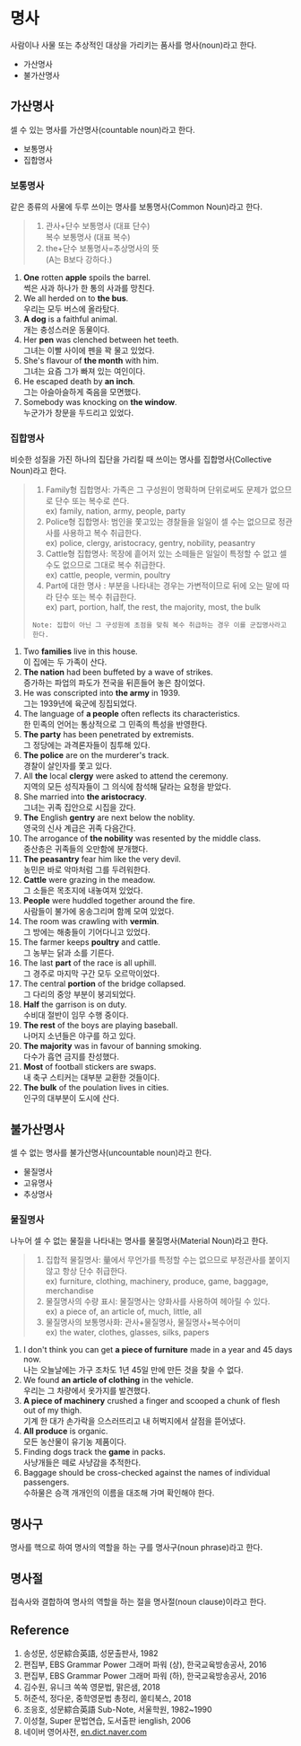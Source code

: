 # 명사
사람이나 사물 또는 추상적인 대상을 가리키는 품사를 명사(noun)라고 한다.

* 가산명사
* 불가산명사

## 가산명사
셀 수 있는 명사를 가산명사(countable noun)라고 한다.

* 보통명사
* 집합명사

### 보통명사
같은 종류의 사물에 두루 쓰이는 명사를 보통명사(Common Noun)라고 한다.

<blockquote>
  <div>
    <ol>
      <li>
        관사+단수 보통명사 (대표 단수)<br>
        복수 보통명사 (대표 복수)
      </li>
      <li>
        the+단수 보통명사=추상명사의 뜻<br>
        (A는 B보다 강하다.)
      </li>
    </ol>
  </div>
</blockquote>

1. <b>One</b> rotten <b>apple</b> spoils the barrel. <br> 썩은 사과 하나가 한 통의 사과를 망친다.
2. We all herded on to <b>the bus</b>. <br> 우리는 모두 버스에 올라탔다.
3. <b>A dog</b> is a faithful animal. <br> 개는 충성스러운 동물이다.
4. Her <b>pen</b> was clenched between het teeth. <br> 그녀는 이빨 사이에 펜을 꽉 물고 있었다.
5. She's flavour of <b>the month</b> with him. <br> 그녀는 요즘 그가 빠져 있는 여인이다.
6. He escaped death by <b>an inch</b>. <br> 그는 아슬아슬하게 죽음을 모면했다.
7. Somebody was knocking on <b>the window</b>. <br> 누군가가 창문을 두드리고 있었다.

### 집합명사
비슷한 성질을 가진 하나의 집단을 가리킬 때 쓰이는 명사를 집합명사(Collective Noun)라고 한다.

<blockquote>
  <div>
    <ol>
      <li>
        Family형 집합명사: 가족은 그 구성원이 명확하며 단위로써도 문제가 없으므로 단수 또는 복수로 쓴다.<br>
        ex) family, nation, army, people, party
      </li>
      <li>
        Police형 집합명사: 범인을 쫓고있는 경찰들을 일일이 셀 수는 없으므로 정관사를 사용하고 복수 취급한다.<br>
        ex) police, clergy, aristocracy, gentry, nobility, peasantry
      </li>
      <li>
        Cattle형 집합명사: 목장에 흩어저 있는 소떼들은 일일이 특정할 수 없고 셀 수도 없으므로 그대로 복수 취급한다.<br>
        ex) cattle, people, vermin, poultry
      </li>
      <li>
        Part에 대한 명사 : 부분을 나타내는 경우는 가변적이므로 뒤에 오는 말에 따라 단수 또는 복수 취급한다.<br>
        ex) part, portion, half, the rest, the majority, most, the bulk
      </li>
    </ol>
    
    Note: 집합이 아닌 그 구성원에 초점을 맞춰 복수 취급하는 경우 이를 군집명사라고 한다.
  </div>
</blockquote>

1. Two <b>families</b> live in this house.<br>이 집에는 두 가족이 산다.
2. <b>The nation</b> had been buffeted by a wave of strikes.<br>증가하는 파업의 파도가 전국을 뒤흔들어 놓은 참이었다.
3. He was conscripted into <b>the army</b> in 1939.<br>그는 1939년에 육군에 징집되었다.
4. The language of <b>a people</b> often reflects its characteristics.<br>한 민족의 언어는 통상적으로 그 민족의 특성을 반영한다.
5. <b>The party</b> has been penetrated by extremists.<br>그 정당에는 과격론자들이 침투해 있다.
6. <b>The police</b> are on the murderer's track.<br>경찰이 살인자를 쫓고 있다.
7. All <b>the</b> local <b>clergy</b> were asked to attend the ceremony.<br>지역의 모든 성직자들이 그 의식에 참석해 달라는 요청을 받았다.
8. She married into <b>the aristocracy</b>.<br>그녀는 귀족 집안으로 시집을 갔다.
9. <b>The</b> English <b>gentry</b> are next below the noblity.<br>영국의 신사 계급은 귀족 다음간다.
10. The arrogance of <b>the nobility</b> was resented by the middle class.<br>중산층은 귀족들의 오만함에 분개했다.
11. <b>The peasantry</b> fear him like the very devil.<br>농민은 바로 악마처럼 그를 두려워한다.
12. <b>Cattle</b> were grazing in the meadow.<br>그 소들은 목초지에 내놓여져 있었다.
13. <b>People</b> were huddled together around the fire.<br>사람들이 불가에 옹송그리며 함께 모여 있었다.
14. The room was crawling with <b>vermin</b>.<br>그 방에는 해충들이 기어다니고 있었다.
15. The farmer keeps <b>poultry</b> and cattle.<br>그 농부는 닭과 소를 기른다.
16. The last <b>part</b> of the race is all uphill.<br>그 경주로 마지막 구간 모두 오르막이었다.
17. The central <b>portion</b> of the bridge collapsed.<br>그 다리의 중앙 부분이 붕괴되었다.
18. <b>Half</b> the garrison is on duty.<br>수비대 절반이 임무 수행 중이다.
19. <b>The rest</b> of the boys are playing baseball.<br>나머지 소년들은 야구를 하고 있다.
20. <b>The majority</b> was in favour of banning smoking.<br>다수가 흡연 금지를 찬성했다.
21. <b>Most</b> of football stickers are swaps.<br>내 축구 스티커는 대부분 교환한 것들이다.
22. <b>The bulk</b> of the poulation lives in cities.<br>인구의 대부분이 도시에 산다.

## 불가산명사
셀 수 없는 명사를 불가산명사(uncountable noun)라고 한다.

* 물질명사
* 고유명사
* 추상명사

### 물질명사
나누어 셀 수 없는 물질을 나타내는 명사를 물질명사(Material Noun)라고 한다.

<blockquote>
  <div>
    <ol>
      <li>
        집합적 물질명사: 量에서 무언가를 특정할 수는 없으므로 부정관사를 붙이지 않고 항상 단수 취급한다.<br>
        ex) furniture, clothing, machinery, produce, game, baggage, merchandise
      </li>
      <li>
        물질명사의 수량 표시: 물질명사는 양화사를 사용하여 헤아릴 수 있다.<br>
        ex) a piece of, an article of, much, little, all
      </li>
      <li>
        물질명사의 보통명사화: 관사+물질명사, 물질명사+복수어미<br>
        ex) the water, clothes, glasses, silks, papers
      </li>
    </ol>
  </div>
</blockquote>

1. I don't think you can get <b>a piece of furniture</b> made in a year and 45 days now.<br>나는 오늘날에는 가구 조차도 1년 45일 만에 만든 것을 찾을 수 없다.
2. We found <b>an article of clothing</b> in the vehicle.<br>우리는 그 차량에서 옷가지를 발견했다.
3. <b>A piece of machinery</b> crushed a finger and scooped a chunk of flesh out of my thigh.<br>기계 한 대가 손가락을 으스러뜨리고 내 허벅지에서 살점을 뜯어냈다.
4. <b>All produce</b> is organic.<br>모든 농산물이 유기농 제품이다.
5. Finding dogs track the <b>game</b> in packs.<br>사냥개들은 떼로 사냥감을 추적한다.
6. Baggage should be cross-checked against the names of individual passengers.<br>수하물은 승객 개개인의 이름을 대조해 가며 확인해야 한다.


## 명사구
명사를 핵으로 하여 명사의 역할을 하는 구를 명사구(noun phrase)라고 한다.

## 명사절
접속사와 결합하여 명사의 역할을 하는 절을 명사절(noun clause)이라고 한다.

## Reference
1. 송성문, 성문綜合英語, 성문출판사, 1982
2. 편집부, EBS Grammar Power 그래머 파워 (상), 한국교육방송공사, 2016
3. 편집부, EBS Grammar Power 그래머 파워 (하), 한국교육방송공사, 2016
4. 김수원, 유니크 쏙쏙 영문법, 맑은샘, 2018
5. 허준석, 정다운, 중학영문법 총정리, 쏠티북스, 2018
6. 조응호, 성문綜合英語 Sub-Note, 서울학원, 1982~1990
7. 이성철, Super 문법연습, 도서출판 ienglish, 2006
8. 네이버 영어사전, <a href="https://en.dict.naver.com/#/main" target="_blank">en.dict.naver.com</a>
